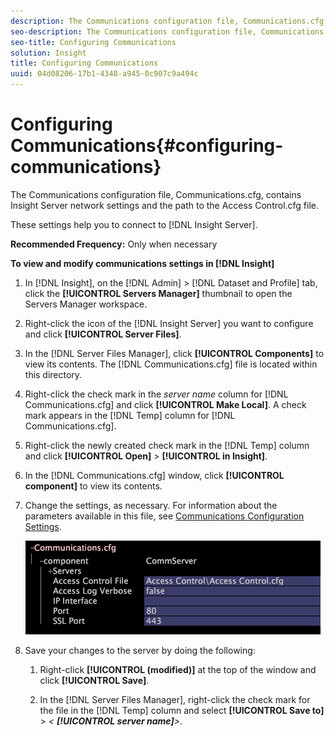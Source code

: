 ```yaml
---
description: The Communications configuration file, Communications.cfg, contains Insight Server network settings and the path to the Access Control.cfg file.
seo-description: The Communications configuration file, Communications.cfg, contains Insight Server network settings and the path to the Access Control.cfg file.
seo-title: Configuring Communications
solution: Insight
title: Configuring Communications
uuid: 04d08206-17b1-4348-a945-0c907c9a494c
---
```


# Configuring Communications{#configuring-communications}

The Communications configuration file, Communications.cfg, contains Insight Server network settings and the path to the Access Control.cfg file.

 These settings help you to connect to [!DNL Insight Server].

**Recommended Frequency:** Only when necessary

**To view and modify communications settings in [!DNL Insight]** 

1. In [!DNL Insight], on the [!DNL Admin] > [!DNL Dataset and Profile] tab, click the **[!UICONTROL Servers Manager]** thumbnail to open the Servers Manager workspace.
1. Right-click the icon of the [!DNL Insight Server] you want to configure and click **[!UICONTROL Server Files]**.
1. In the [!DNL Server Files Manager], click **[!UICONTROL Components]** to view its contents. The [!DNL Communications.cfg] file is located within this directory.
1. Right-click the check mark in the *server name* column for [!DNL Communications.cfg] and click **[!UICONTROL Make Local]**. A check mark appears in the [!DNL Temp] column for [!DNL Communications.cfg].
1. Right-click the newly created check mark in the [!DNL Temp] column and click **[!UICONTROL Open]** > **[!UICONTROL in Insight]**.
1. In the [!DNL Communications.cfg] window, click **[!UICONTROL component]** to view its contents.
1. Change the settings, as necessary. For information about the parameters available in this file, see [Communications Configuration Settings](../../../home/c-inst-svr/c-cfg-stgs-ref/c-comm-cfg-stgs.md#concept-aed00587c7a1432fb487bd154aaea6b1).

   ![Step Info](assets/cfg_communications_examplevalues.png)

1. Save your changes to the server by doing the following:

    1. Right-click **[!UICONTROL (modified)]** at the top of the window and click **[!UICONTROL Save]**. 
    
    1. In the [!DNL Server Files Manager], right-click the check mark for the file in the [!DNL Temp] column and select **[!UICONTROL Save to]** > *< **[!UICONTROL server name]**>*.

